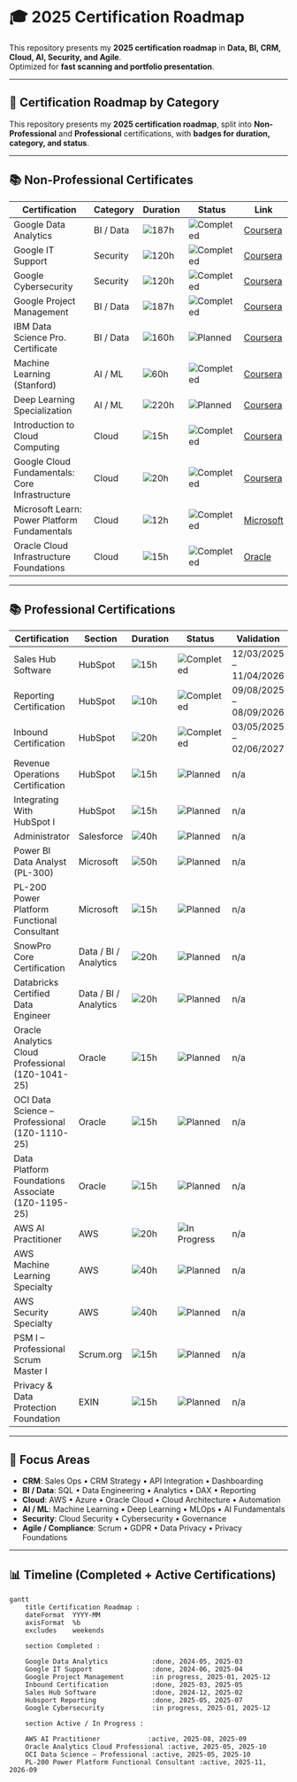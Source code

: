 # 🎓 2025 Certification Roadmap

This repository presents my **2025 certification roadmap** in **Data, BI, CRM, Cloud, AI, Security, and Agile**.  
Optimized for **fast scanning and portfolio presentation**.

---

## 📅 Certification Roadmap by Category

This repository presents my **2025 certification roadmap**, split into **Non-Professional** and **Professional** certifications, with **badges for duration, category, and status**.

---

## 📚 Non-Professional Certificates

| Certification | Category | Duration | Status | Link |
|---------------|---------|---------|--------|------|
| Google Data Analytics | BI / Data | ![187h](https://img.shields.io/badge/≈187h-3498db?style=for-the-badge) | ![Completed](https://img.shields.io/badge/Completed-1abc9c?style=for-the-badge) | [Coursera](https://www.coursera.org/professional-certificates/google-data-analytics) |
| Google IT Support | Security | ![120h](https://img.shields.io/badge/≈120h-e74c3c?style=for-the-badge) | ![Completed](https://img.shields.io/badge/Completed-1abc9c?style=for-the-badge) | [Coursera](https://www.coursera.org/professional-certificates/google-it-support) |
| Google Cybersecurity | Security | ![120h](https://img.shields.io/badge/≈120h-e74c3c?style=for-the-badge) | ![Completed](https://img.shields.io/badge/Completed-1abc9c?style=for-the-badge) | [Coursera](https://www.coursera.org/professional-certificates/google-cybersecurity) |
| Google Project Management | BI / Data | ![187h](https://img.shields.io/badge/≈187h-3498db?style=for-the-badge) | ![Completed](https://img.shields.io/badge/Completed-1abc9c?style=for-the-badge) | [Coursera](https://www.coursera.org/professional-certificates/google-project-management) |
| IBM Data Science Pro. Certificate | BI / Data | ![160h](https://img.shields.io/badge/≈160h-3498db?style=for-the-badge) | ![Planned](https://img.shields.io/badge/Planned-f39c12?style=for-the-badge) | [Coursera](https://www.coursera.org/professional-certificates/ibm-data-science) |
| Machine Learning (Stanford) | AI / ML | ![60h](https://img.shields.io/badge/≈60h-9b59b6?style=for-the-badge) | ![Completed](https://img.shields.io/badge/Completed-1abc9c?style=for-the-badge) | [Coursera](https://www.coursera.org/learn/machine-learning) |
| Deep Learning Specialization | AI / ML | ![220h](https://img.shields.io/badge/≈220h-9b59b6?style=for-the-badge) | ![Planned](https://img.shields.io/badge/Planned-f39c12?style=for-the-badge) | [Coursera](https://www.coursera.org/specializations/deep-learning) |
| Introduction to Cloud Computing | Cloud | ![15h](https://img.shields.io/badge/≈15h-f39c12?style=for-the-badge) | ![Completed](https://img.shields.io/badge/Completed-1abc9c?style=for-the-badge) | [Coursera](https://www.coursera.org/learn/introduction-to-cloud) |
| Google Cloud Fundamentals: Core Infrastructure | Cloud | ![20h](https://img.shields.io/badge/≈20h-f39c12?style=for-the-badge) | ![Completed](https://img.shields.io/badge/Completed-1abc9c?style=for-the-badge) | [Coursera](https://www.coursera.org/learn/gcp-fundamentals) |
| Microsoft Learn: Power Platform Fundamentals | Cloud | ![12h](https://img.shields.io/badge/≈12h-f39c12?style=for-the-badge) | ![Completed](https://img.shields.io/badge/Completed-1abc9c?style=for-the-badge) | [Microsoft](https://learn.microsoft.com/en-us/certifications/power-platform-fundamentals/) |
| Oracle Cloud Infrastructure Foundations | Cloud | ![15h](https://img.shields.io/badge/≈15h-f39c12?style=for-the-badge) | ![Completed](https://img.shields.io/badge/Completed-1abc9c?style=for-the-badge) | [Oracle](https://learn.oracle.com/ols/home) |

---

## 📚 Professional Certifications


| Certification | Section | Duration | Status | Validation | Link |
|---------------|---------|---------|--------|-----------|------|
| Sales Hub Software | HubSpot | ![15h](https://img.shields.io/badge/≈15h-1abc9c?style=for-the-badge) | ![Completed](https://img.shields.io/badge/Completed-1abc9c?style=for-the-badge) | 12/03/2025 – 11/04/2026 | [HubSpot](https://academy.hubspot.com/) |
| Reporting Certification | HubSpot | ![10h](https://img.shields.io/badge/≈10h-1abc9c?style=for-the-badge) | ![Completed](https://img.shields.io/badge/Completed-1abc9c?style=for-the-badge) | 09/08/2025 – 08/09/2026 | [HubSpot](https://academy.hubspot.com/) |
| Inbound Certification | HubSpot | ![20h](https://img.shields.io/badge/≈20h-1abc9c?style=for-the-badge) | ![Completed](https://img.shields.io/badge/Completed-1abc9c?style=for-the-badge) | 03/05/2025 – 02/06/2027 | [HubSpot](https://academy.hubspot.com/) |
| Revenue Operations Certification | HubSpot | ![15h](https://img.shields.io/badge/≈15h-1abc9c?style=for-the-badge) | ![Planned](https://img.shields.io/badge/Planned-f39c12?style=for-the-badge) | n/a | [HubSpot](https://academy.hubspot.com/) |
| Integrating With HubSpot I | HubSpot | ![15h](https://img.shields.io/badge/≈15h-1abc9c?style=for-the-badge) | ![Planned](https://img.shields.io/badge/Planned-f39c12?style=for-the-badge) | n/a | [HubSpot](https://academy.hubspot.com/) |
| Administrator | Salesforce | ![40h](https://img.shields.io/badge/≈40h-1abc9c?style=for-the-badge) | ![Planned](https://img.shields.io/badge/Planned-f39c12?style=for-the-badge) | n/a | [Salesforce](https://trailhead.salesforce.com/) |
| Power BI Data Analyst (PL-300) | Microsoft | ![50h](https://img.shields.io/badge/≈50h-3498db?style=for-the-badge) | ![Planned](https://img.shields.io/badge/Planned-f39c12?style=for-the-badge) | n/a | [Microsoft](https://learn.microsoft.com/en-us/certifications/power-bi-data-analyst/) |
| PL-200 Power Platform Functional Consultant | Microsoft | ![15h](https://img.shields.io/badge/≈15h-3498db?style=for-the-badge) | ![Planned](https://img.shields.io/badge/Planned-f39c12?style=for-the-badge) | n/a | [Microsoft](https://learn.microsoft.com/en-us/certifications/power-platform-functional-consultant/) |
| SnowPro Core Certification | Data / BI / Analytics | ![20h](https://img.shields.io/badge/≈20h-3498db?style=for-the-badge) | ![Planned](https://img.shields.io/badge/Planned-f39c12?style=for-the-badge) | n/a | [Snowflake](https://www.snowflake.com/certifications/) |
| Databricks Certified Data Engineer | Data / BI / Analytics | ![20h](https://img.shields.io/badge/≈20h-3498db?style=for-the-badge) | ![Planned](https://img.shields.io/badge/Planned-f39c12?style=for-the-badge) | n/a | [Databricks](https://databricks.com/learn/certification) |
| Oracle Analytics Cloud Professional (1Z0-1041-25) | Oracle | ![15h](https://img.shields.io/badge/≈15h-f39c12?style=for-the-badge) | ![Planned](https://img.shields.io/badge/Planned-f39c12?style=for-the-badge) | n/a | [Oracle](https://education.oracle.com/) |
| OCI Data Science – Professional (1Z0-1110-25) | Oracle | ![15h](https://img.shields.io/badge/≈15h-f39c12?style=for-the-badge) | ![Planned](https://img.shields.io/badge/Planned-f39c12?style=for-the-badge) | n/a | [Oracle](https://education.oracle.com/) |
| Data Platform Foundations Associate (1Z0-1195-25) | Oracle | ![15h](https://img.shields.io/badge/≈15h-f39c12?style=for-the-badge) | ![Planned](https://img.shields.io/badge/Planned-f39c12?style=for-the-badge) | n/a | [Oracle](https://education.oracle.com/) |
| AWS AI Practitioner | AWS | ![20h](https://img.shields.io/badge/≈20h-9b59b6?style=for-the-badge) | ![In Progress](https://img.shields.io/badge/In%20Progress-e67e22?style=for-the-badge) | n/a | [AWS](https://aws.amazon.com/certification/certified-ai/) |
| AWS Machine Learning Specialty | AWS | ![40h](https://img.shields.io/badge/≈40h-9b59b6?style=for-the-badge) | ![Planned](https://img.shields.io/badge/Planned-f39c12?style=for-the-badge) | n/a | [AWS](https://aws.amazon.com/certification/certified-ml-specialty/) |
| AWS Security Specialty | AWS | ![40h](https://img.shields.io/badge/≈40h-e74c3c?style=for-the-badge) | ![Planned](https://img.shields.io/badge/Planned-f39c12?style=for-the-badge) | n/a | [AWS](https://aws.amazon.com/certification/certified-security-specialty/) |
| PSM I – Professional Scrum Master I | Scrum.org | ![15h](https://img.shields.io/badge/≈15h-95a5a6?style=for-the-badge) | ![Planned](https://img.shields.io/badge/Planned-f39c12?style=for-the-badge) | n/a | [Scrum.org](https://www.scrum.org/) |
| Privacy & Data Protection Foundation | EXIN | ![15h](https://img.shields.io/badge/≈15h-95a5a6?style=for-the-badge) | ![Planned](https://img.shields.io/badge/Planned-f39c12?style=for-the-badge) | n/a | [EXIN](https://www.exin.com/certifications/privacy-data-protection-foundation/) |




---

## 🎯 Focus Areas

- **CRM**: Sales Ops • CRM Strategy • API Integration • Dashboarding  
- **BI / Data**: SQL • Data Engineering • Analytics • DAX • Reporting  
- **Cloud**: AWS • Azure • Oracle Cloud • Cloud Architecture • Automation  
- **AI / ML**: Machine Learning • Deep Learning • MLOps • AI Fundamentals  
- **Security**: Cloud Security • Cybersecurity • Governance  
- **Agile / Compliance**: Scrum • GDPR • Data Privacy • Privacy Foundations  


---

## 📊 Timeline (Completed + Active Certifications)

```mermaid
gantt
    title Certification Roadmap :
    dateFormat  YYYY-MM
    axisFormat  %b
    excludes    weekends

    section Completed :

    Google Data Analytics           :done, 2024-05, 2025-03
    Google IT Support               :done, 2024-06, 2025-04
    Google Project Management       :in progress, 2025-01, 2025-12
    Inbound Certification           :done, 2025-03, 2025-05
    Sales Hub Software              :done, 2024-12, 2025-02
    Hubsport Reporting              :done, 2025-05, 2025-07
    Google Cybersecurity            :in progress, 2025-01, 2025-12

    section Active / In Progress :

    AWS AI Practitioner            :active, 2025-08, 2025-09
    Oracle Analytics Cloud Professional :active, 2025-05, 2025-10
    OCI Data Science – Professional :active, 2025-05, 2025-10
    PL-200 Power Platform Functional Consultant :active, 2025-11, 2026-09
